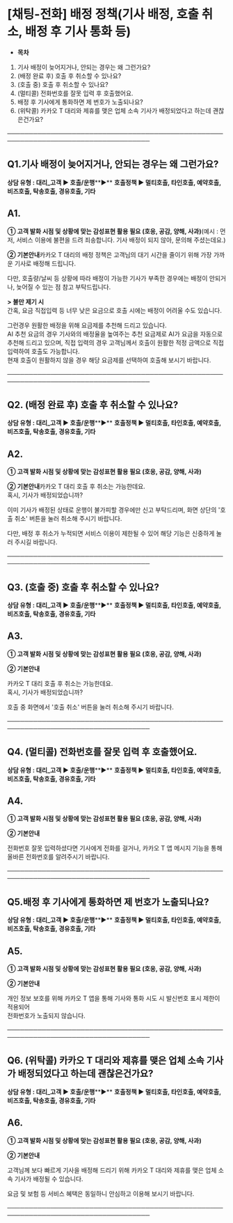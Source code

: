 # [채팅-전화]  배정 정책(기사 배정, 호출 취소, 배정 후 기사 통화 등)

* **목차**

1. 기사 배정이 늦어지거나, 안되는 경우는 왜 그런가요?
2. (배정 완료 후) 호출 후 취소할 수 있나요?
3. (호출 중) 호출 후 취소할 수 있나요?
4. (멀티콜) 전화번호를 잘못 입력 후 호출했어요.
5. 배정 후 기사에게 통화하면 제 번호가 노출되나요?
6. (위탁콜) 카카오 T 대리와 제휴를 맺은 업체 소속 기사가 배정되었다고 하는데 괜찮은건가요?

───────────────────────────────────────────────────────────────────────────────────

**Q1.기사 배정이 늦어지거나, 안되는 경우는 왜 그런가요?**
------------------------------------

**상담 유형 : 대리\_고객 ▶ 호출/운행****▶** **호출정책 ▶ 멀티호출, 타인호출, 예약호출, 비즈호출, 탁송호출, 경유호출, 기타**

**A1.**
-------

****① 고객 발화 시점 및 상황에 맞는 감성표현 활용 필요 (호응, 공감, 양해, 사과)****(예시 : 먼저, 서비스 이용에 불편을 드려 죄송합니다. 기사 배정이 되지 않아, 문의해 주셨는데요.)

**② 기본안내**카카오 T 대리의 배정 정책은 고객님의 대기 시간을 줄이기 위해 가장 가까운 기사로 배정해 드립니다.

다만, 호출량/날씨 등 상황에 따라 배정이 가능한 기사가 부족한 경우에는 배정이 안되거나, 늦어질 수 있는 점 참고 부탁드립니다.

**> 불만 제기 시**  
간혹, 요금 직접입력 등 너무 낮은 요금으로 호출 시에는 배정이 어려울 수도 있습니다.  
  
그런경우 원활한 배정을 위해 요금제를 추천해 드리고 있습니다.  
AI 추천 요금의 경우 기사와의 배정율을 높여주는 추천 요금제로 AI가 요금을 자동으로 추천해 드리고 있으며, 직접 입력의 경우 고객님께서 호출이 원활한 적정 금액으로 직접 입력하여 호출도 가능합니다.   
현재 호출이 원활하지 않을 경우 해당 요금제를 선택하여 호출해 보시기 바랍니다.

───────────────────────────────────────────────────────────────────────────────────

**Q2. (배정 완료 후) 호출 후 취소할 수 있나요?**
---------------------------------

**상담 유형 : 대리\_고객 ▶ 호출/운행****▶** **호출정책 ▶ 멀티호출, 타인호출, 예약호출, 비즈호출, 탁송호출, 경유호출, 기타**

**A2.**
-------

****① 고객 발화 시점 및 상황에 맞는 감성표현 활용 필요 (호응, 공감, 양해, 사과)****

**② 기본안내**카카오 T 대리 호출 후 취소는 가능한데요.  
혹시, 기사가 배정되었습니까?

이미 기사가 배정된 상태로 운행이 불가피할 경우에만 신고 부탁드리며, 화면 상단의 '호출 취소' 버튼을 눌러 취소해 주시기 바랍니다.

다만, 배정 후 취소가 누적되면 서비스 이용이 제한될 수 있어 해당 기능은 신중하게 눌러 주시길 바랍니다.

───────────────────────────────────────────────────────────────────────────────────

**Q3. (호출 중) 호출 후 취소할 수 있나요?**
------------------------------

**상담 유형 : 대리\_고객 ▶ 호출/운행****▶** **호출정책 ▶ 멀티호출, 타인호출, 예약호출, 비즈호출, 탁송호출, 경유호출, 기타**

**A3.**
-------

****① 고객 발화 시점 및 상황에 맞는 감성표현 활용 필요 (호응, 공감, 양해, 사과)****

**② 기본안내**

카카오 T 대리 호출 후 취소는 가능한데요.  
혹시, 기사가 배정되었습니까?

호출 중 화면에서 '호출 취소' 버튼을 눌러 취소해 주시기 바랍니다.

───────────────────────────────────────────────────────────────────────────────────

**Q4. (멀티콜) 전화번호를 잘못 입력 후 호출했어요.**
----------------------------------

**상담 유형 : 대리\_고객 ▶ 호출/운행****▶** **호출정책 ▶ 멀티호출, 타인호출, 예약호출, 비즈호출, 탁송호출, 경유호출, 기타**

**A4.**
-------

****① 고객 발화 시점 및 상황에 맞는 감성표현 활용 필요 (호응, 공감, 양해, 사과)****

**② 기본안내**

전화번호 잘못 입력하셨다면 기사에게 전화를 걸거나, 카카오 T 앱 메시지 기능을 통해 올바른 전화번호를 알려주시기 바랍니다.

───────────────────────────────────────────────────────────────────────────────────

**Q5.배정 후 기사에게 통화하면 제 번호가 노출되나요?**
----------------------------------

**상담 유형 : 대리\_고객 ▶ 호출/운행****▶** **호출정책 ▶ 멀티호출, 타인호출, 예약호출, 비즈호출, 탁송호출, 경유호출, 기타**

**A5.**
-------

****① 고객 발화 시점 및 상황에 맞는 감성표현 활용 필요 (호응, 공감, 양해, 사과)****

**② 기본안내**

개인 정보 보호를 위해 카카오 T 앱을 통해 기사와 통화 시도 시 발신번호 표시 제한이 적용되어   
전화번호가 노출되지 않습니다.

───────────────────────────────────────────────────────────────────────────────────

**Q6. (위탁콜) 카카오 T 대리와 제휴를 맺은 업체 소속 기사가 배정되었다고 하는데 괜찮은건가요?**
-----------------------------------------------------------

**상담 유형 : 대리\_고객 ▶ 호출/운행****▶** **호출정책 ▶ 멀티호출, 타인호출, 예약호출, 비즈호출, 탁송호출, 경유호출, 기타**

**A6.**
-------

****① 고객 발화 시점 및 상황에 맞는 감성표현 활용 필요 (호응, 공감, 양해, 사과)****

**② 기본안내**

고객님께 보다 빠르게 기사을 배정해 드리기 위해 카카오 T 대리와 제휴를 맺은 업체 소속 기사가 배정될 수 있습니다.

요금 및 보험 등 서비스 혜택은 동일하니 안심하고 이용해 보시기 바랍니다.

───────────────────────────────────────────────────────────────────────────────────